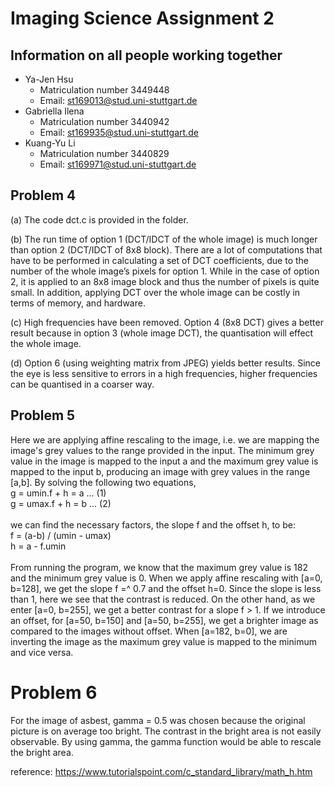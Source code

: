 # Imaging Science Assignment 2

## Information on all people working together
- Ya-Jen Hsu
	- Matriculation number 3449448
	- Email: st169013@stud.uni-stuttgart.de
- Gabriella Ilena
	- Matriculation number 3440942
	- Email: st169935@stud.uni-stuttgart.de
- Kuang-Yu Li
	- Matriculation number 3440829
	- Email: st169971@stud.uni-stuttgart.de

## Problem 4
(a) The code dct.c is provided in the folder.

(b) The run time of option 1 (DCT/IDCT of the whole image) is much longer than option 2 (DCT/IDCT of 8x8 block). There are a lot of computations that have to be performed in calculating a set of DCT coefficients, due to the number of the whole image’s pixels for option 1. While in the case of option 2, it is applied to an 8x8 image block and thus the number of pixels is quite small. In addition, applying DCT over the whole image can be costly in terms of memory, and hardware.

(c) High frequencies have been removed. Option 4 (8x8 DCT) gives a better result because in option 3 (whole image DCT), the quantisation will effect the whole image.

(d) Option 6 (using weighting matrix from JPEG) yields better results. Since the eye is less sensitive to errors in a high frequencies, higher frequencies can be quantised in a coarser way.


## Problem 5
Here we are applying affine rescaling to the image, i.e. we are mapping the image's grey values to the range provided in the input. The minimum grey value in the image is mapped to the input a and the maximum grey value is mapped to the input b, producing an image with grey values in the range [a,b]. By solving the following two equations,
<br />
g = umin.f + h = a ... (1)  
g = umax.f + h = b ... (2)  
<br />
we can find the necessary factors, the slope f and the offset h, to be:  
f = (a-b) / (umin - umax)  
h = a - f.umin  
<br />
From running the program, we know that the maximum grey value is 182 and the minimum grey value is 0. When we apply affine rescaling with [a=0, b=128], we get the slope f =^ 0.7 and the offset h=0. Since the slope is less than 1, here we see that the contrast is reduced. On the other hand, as we enter [a=0, b=255], we get a better contrast for a slope f > 1. If we introduce an offset, for [a=50, b=150] and [a=50, b=255], we get a brighter image as compared to the images without offset. When [a=182, b=0], we are inverting the image as the maximum grey value is mapped to the minimum and vice versa.   

# Problem 6
For the image of asbest, gamma = 0.5 was chosen because the original picture is on average too bright.
The contrast in the bright area is not easily observable. By using gamma, the gamma function would be
able to rescale the bright area.

reference: https://www.tutorialspoint.com/c_standard_library/math_h.htm
